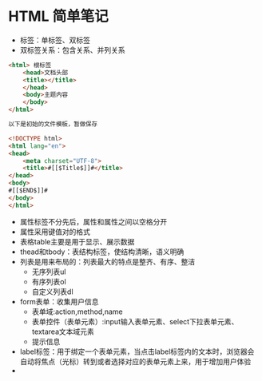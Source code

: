 # HTML 简单笔记
- 标签：单标签、双标签
- 双标签关系：包含关系、并列关系

```html
<html> 根标签
    <head>文档头部
    <title></title>
    </head>
    <body>主题内容
    </body>
</html>

以下是初始的文件模板，暂做保存

<!DOCTYPE html>
<html lang="en">
<head>
    <meta charset="UTF-8">
    <title>#[[$Title$]]#</title>
</head>
<body>
#[[$END$]]#
</body>
</html>


```
- 属性标签不分先后，属性和属性之间以空格分开
- 属性采用键值对的格式
- 表格table主要是用于显示、展示数据
- thead和tbody：表结构标签，使结构清晰，语义明确
- 列表是用来布局的：列表最大的特点是整齐、有序、整洁
  - 无序列表ul
  - 有序列表ol
  - 自定义列表dl
- form表单：收集用户信息
  - 表单域:action,method,name
  - 表单控件（表单元素）:input输入表单元素、select下拉表单元素、textarea文本域元素
  - 提示信息
- label标签：用于绑定一个表单元素，当点击label标签内的文本时，浏览器会自动将焦点（光标）转到或者选择对应的表单元素上来，用于增加用户体验
- 
